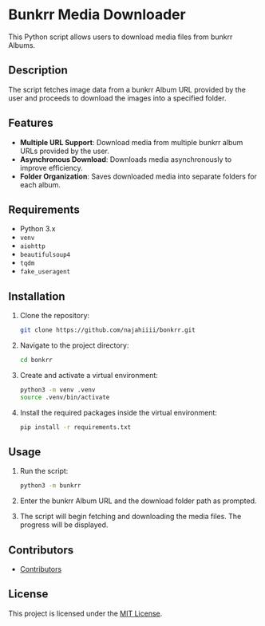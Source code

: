 # Bunkrr Media Downloader

This Python script allows users to download media files from bunkrr Albums.

## Description

The script fetches image data from a bunkrr Album URL provided by the user and proceeds to download the images into a specified folder.

## Features

- **Multiple URL Support**: Download media from multiple bunkrr album URLs provided by the user.
- **Asynchronous Download**: Downloads media asynchronously to improve efficiency.
- **Folder Organization**: Saves downloaded media into separate folders for each album.

## Requirements

- Python 3.x
- `venv`
- `aiohttp`
- `beautifulsoup4`
- `tqdm`
- `fake_useragent`

## Installation

1. Clone the repository:

   ```bash
   git clone https://github.com/najahiiii/bonkrr.git
   ```

2. Navigate to the project directory:

   ```bash
   cd bonkrr
   ```

3. Create and activate a virtual environment:

   ```bash
   python3 -m venv .venv
   source .venv/bin/activate
   ```

4. Install the required packages inside the virtual environment:

   ```bash
   pip install -r requirements.txt
   ```

## Usage

1. Run the script:

   ```bash
   python3 -m bunkrr
   ```

2. Enter the bunkrr Album URL and the download folder path as prompted.
3. The script will begin fetching and downloading the media files. The progress will be displayed.

## Contributors

- [Contributors](https://github.com/najahiiii/bonkrr/graphs/contributors)

## License

This project is licensed under the [MIT License](https://github.com/najahiiii/bonkrr/blob/main/LICENSE).
